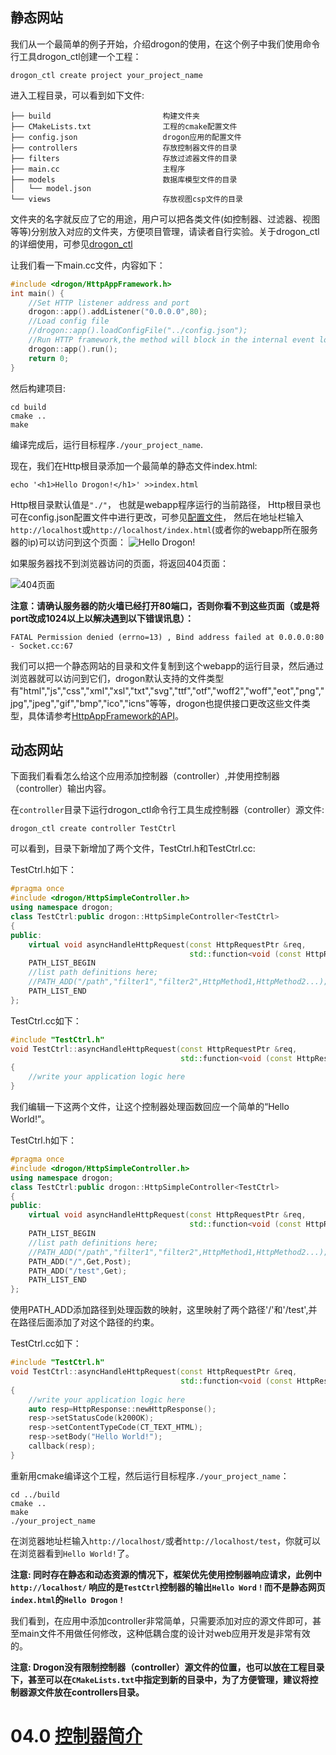 ## 静态网站

我们从一个最简单的例子开始，介绍drogon的使用，在这个例子中我们使用命令行工具drogon_ctl创建一个工程：

```shell
drogon_ctl create project your_project_name
```

进入工程目录，可以看到如下文件:

```shell
├── build                         构建文件夹
├── CMakeLists.txt                工程的cmake配置文件
├── config.json                   drogon应用的配置文件
├── controllers                   存放控制器文件的目录
├── filters                       存放过滤器文件的目录
├── main.cc                       主程序
├── models                        数据库模型文件的目录
│   └── model.json
└── views                         存放视图csp文件的目录
```

文件夹的名字就反应了它的用途，用户可以把各类文件(如控制器、过滤器、视图等等)分别放入对应的文件夹，方便项目管理，请读者自行实验。关于drogon_ctl的详细使用，可参见[drogon_ctl](CHN-11-drogon_ctl命令)

让我们看一下main.cc文件，内容如下：

```c++
#include <drogon/HttpAppFramework.h>
int main() {
    //Set HTTP listener address and port
    drogon::app().addListener("0.0.0.0",80);
    //Load config file
    //drogon::app().loadConfigFile("../config.json");
    //Run HTTP framework,the method will block in the internal event loop
    drogon::app().run();
    return 0;
}
```

然后构建项目:

```shell
cd build
cmake ..
make
```

编译完成后，运行目标程序`./your_project_name`.

现在，我们在Http根目录添加一个最简单的静态文件index.html:

```shell
echo '<h1>Hello Drogon!</h1>' >>index.html
```
Http根目录默认值是`"./"`， 也就是webapp程序运行的当前路径， Http根目录也可在config.json配置文件中进行更改，可参见[配置文件](CHN-10-配置文件)， 然后在地址栏输入`http://localhost`或`http://localhost/index.html`(或者你的webapp所在服务器的ip)可以访问到这个页面：
![Hello Drogon!](images/hellodrogon.png)

如果服务器找不到浏览器访问的页面，将返回404页面：

![404页面](images/notfound.png)

**注意：请确认服务器的防火墙已经打开80端口，否则你看不到这些页面（或是将port改成1024以上以解决遇到以下错误讯息）：**
```
FATAL Permission denied (errno=13) , Bind address failed at 0.0.0.0:80 - Socket.cc:67
```

我们可以把一个静态网站的目录和文件复制到这个webapp的运行目录，然后通过浏览器就可以访问到它们，drogon默认支持的文件类型有"html","js","css","xml","xsl","txt","svg","ttf","otf","woff2","woff","eot","png","jpg","jpeg","gif","bmp","ico","icns"等等，drogon也提供接口更改这些文件类型，具体请参考[HttpAppFramework的API](API-HttpAppFramework-中文)。

## 动态网站

下面我们看看怎么给这个应用添加控制器（controller）,并使用控制器（controller）输出内容。

在`controller`目录下运行drogon_ctl命令行工具生成控制器（controller）源文件: 

```shell
drogon_ctl create controller TestCtrl
```

可以看到，目录下新增加了两个文件，TestCtrl.h和TestCtrl.cc:

TestCtrl.h如下：
```c++
#pragma once
#include <drogon/HttpSimpleController.h>
using namespace drogon;
class TestCtrl:public drogon::HttpSimpleController<TestCtrl>
{
public:
    virtual void asyncHandleHttpRequest(const HttpRequestPtr &req,
                                        std::function<void (const HttpResponsePtr &)> &&callback)override;
    PATH_LIST_BEGIN
    //list path definitions here;
    //PATH_ADD("/path","filter1","filter2",HttpMethod1,HttpMethod2...);
    PATH_LIST_END
};
```

TestCtrl.cc如下：
```c++
#include "TestCtrl.h"
void TestCtrl::asyncHandleHttpRequest(const HttpRequestPtr &req,
                                      std::function<void (const HttpResponsePtr &)> &&callback)
{
    //write your application logic here
}
```

我们编辑一下这两个文件，让这个控制器处理函数回应一个简单的“Hello World!”。

TestCtrl.h如下：

```c++
#pragma once
#include <drogon/HttpSimpleController.h>
using namespace drogon;
class TestCtrl:public drogon::HttpSimpleController<TestCtrl>
{
public:
    virtual void asyncHandleHttpRequest(const HttpRequestPtr &req,
                                        std::function<void (const HttpResponsePtr &)> &&callback)override;
    PATH_LIST_BEGIN
    //list path definitions here;
    //PATH_ADD("/path","filter1","filter2",HttpMethod1,HttpMethod2...);
    PATH_ADD("/",Get,Post);
    PATH_ADD("/test",Get);
    PATH_LIST_END
};
```

使用PATH_ADD添加路径到处理函数的映射，这里映射了两个路径'/'和'/test',并在路径后面添加了对这个路径的约束。

TestCtrl.cc如下：

```c++
#include "TestCtrl.h"
void TestCtrl::asyncHandleHttpRequest(const HttpRequestPtr &req,
                                      std::function<void (const HttpResponsePtr &)> &&callback)
{
    //write your application logic here
    auto resp=HttpResponse::newHttpResponse();
    resp->setStatusCode(k200OK);
    resp->setContentTypeCode(CT_TEXT_HTML);
    resp->setBody("Hello World!");
    callback(resp);
}
```

重新用cmake编译这个工程，然后运行目标程序`./your_project_name`：

```shelll
cd ../build
cmake ..
make
./your_project_name
```

在浏览器地址栏输入`http://localhost/`或者`http://localhost/test`，你就可以在浏览器看到`Hello World!`了。

**注意: 同时存在静态和动态资源的情况下，框架优先使用控制器响应请求，此例中`http://localhost/` 响应的是`TestCtrl`控制器的输出`Hello Word！`而不是静态网页`index.html`的`Hello Drogon！`**


我们看到，在应用中添加controller非常简单，只需要添加对应的源文件即可，甚至main文件不用做任何修改，这种低耦合度的设计对web应用开发是非常有效的。

**注意: Drogon没有限制控制器（controller）源文件的位置，也可以放在工程目录下，甚至可以在`CMakeLists.txt`中指定到新的目录中，为了方便管理，建议将控制器源文件放在controllers目录。**

# 04.0 [控制器简介](CHN-04-0-控制器-简介)
